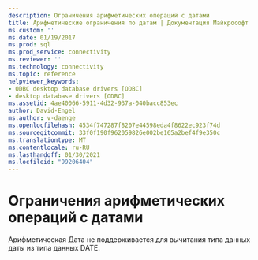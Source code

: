```yaml
---
description: Ограничения арифметических операций с датами
title: Арифметические ограничения по датам | Документация Майкрософт
ms.custom: ''
ms.date: 01/19/2017
ms.prod: sql
ms.prod_service: connectivity
ms.reviewer: ''
ms.technology: connectivity
ms.topic: reference
helpviewer_keywords:
- ODBC desktop database drivers [ODBC]
- desktop database drivers [ODBC]
ms.assetid: 4ae40066-5911-4d32-937a-040bacc853ec
author: David-Engel
ms.author: v-daenge
ms.openlocfilehash: 4534f747287f8207e44598eda4f8622ec923f74d
ms.sourcegitcommit: 33f0f190f962059826e002be165a2bef4f9e350c
ms.translationtype: MT
ms.contentlocale: ru-RU
ms.lasthandoff: 01/30/2021
ms.locfileid: "99206404"
---
```

# <a name="date-arithmetic-limitations"></a>Ограничения арифметических операций с датами
Арифметическая Дата не поддерживается для вычитания типа данных даты из типа данных DATE.
